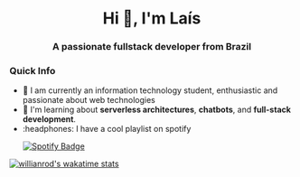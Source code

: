 <h1 align="center">Hi 👋, I'm Laís</h1>
<h3 align="center">A passionate fullstack developer from Brazil</h3>
<h3>Quick Info</h3>
<ul>
<li>🔭 I am currently an information technology student, enthusiastic and passionate about web technologies</li>
<li>🧐 I'm learning about <strong>serverless architectures</strong>, <strong>chatbots</strong>, and  <strong>full-stack development</strong>.</li>
<li>:headphones: I have a cool playlist on spotify <p><a href="https://open.spotify.com/playlist/2BgmX2RO39VvUp0y6Pr7v2"><img src="https://img.shields.io/badge/-@Lais%20Alves-1ED760?style=flat-square&amp;labelColor=fff&amp;logo=Spotify&amp;link=https://open.spotify.com/user/12172731930" alt="Spotify Badge"></a></p></li>

</ul>

[![willianrod's wakatime stats](https://github-readme-stats.vercel.app/api/wakatime?username=alveslais&hide_progress=true)](https://github.com/anuraghazra/github-readme-stats)







